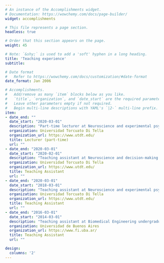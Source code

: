 ```yaml
---
# An instance of the Accomplishments widget.
# Documentation: https://wowchemy.com/docs/page-builder/
widget: accomplishments

# This file represents a page section.
headless: true

# Order that this section appears on the page.
weight: 45

# Note: `&shy;` is used to add a 'soft' hyphen in a long heading.
title: 'Teaching experience'
subtitle:

# Date format
#   Refer to https://wowchemy.com/docs/customization/#date-format
date_format: Jan 2006

# Accomplishments.
#   Add/remove as many `item` blocks below as you like.
#   `title`, `organization`, and `date_start` are the required parameters.
#   Leave other parameters empty if not required.
#   Begin multi-line descriptions with YAML's `|2-` multi-line prefix.
item:
- date_end: ""
  date_start: "2020-03-01"
  description: "Part-time lecturer at Neuroscience and experimental psychology undergraduate course."
  organization: Universidad Torcuato Di Tella
  organization_url: https://www.utdt.edu/
  title: Lecturer (part-time)
  url: ""
- date_end: "2020-03-01"
  date_start: "2020-02-01"
  description: "Teaching assistant at Neuroscience and decision-making graduate course."
  organization: Universidad Torcuato Di Tella
  organization_url: https://www.utdt.edu/
  title: Teaching Assistant
  url: ""
- date_end: "2020-03-01"
  date_start: "2018-03-01"
  description: "Teaching assistant at Neuroscience and experimental psychology undergraduate course."
  organization: Universidad Torcuato Di Tella
  organization_url: https://www.utdt.edu/
  title: Teaching Assistant
  url: ""
- date_end: "2016-03-01"
  date_start: "2014-03-01"
  description: "Teaching assistant at Biomedical Engineering undergraduate course."
  organization: Universidad de Buenos Aires
  organization_url: https://www.fi.uba.ar/
  title: Teaching Assistant
  url: ""

design:
  columns: '2' 
---
```

